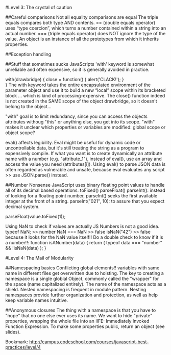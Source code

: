 #Level 3: The crystal of caution

##Careful comparisons
Not all equality comparisons are equal
The triple equals compares both type AND contents.
== (double equals operator) uses “type coercion”, which turns a number contained within a string into an actual number.
=== (triple equals operator) does NOT ignore the type of the value.
An object is an instance of all the prototypes from which it inherits properties.


##Exception handling

##Stuff that sometimes sucks
JavaScripts 'with' keyword is somewhat unreliable and often expensive, so it is generally avoided in practice.

with(drawbridge) {
	close = function() {
		alert('CLACK!');
	}	
}
The with keyword takes the entire encapsulated environment of the parameter object and use it to build a new “local” scope within its bracketed block … which is kind of processing-expensive. 
The close() function indeed is not created in the SAME scope of the object drawbridge, so it doesn't belong to the object...

"with" goal is to limit redundancy, since you can access the objects attributes withoug "this" or anything else, you get into its scope.
"with" makes it unclear which properties or variables are modified: global scope or object scope?

eval() affects legibility. Eval might be useful for dynamic code or uncontrollable data, but it's still treating the string as a program to expensively compile.
If what you want is to create dynamically an attribute name with a number (e.g. "attribute_1"), instead of eval(), use an array and access the value you need (attributes[i]).
Using eval() to parse JSON data is often regarded as vulnerable and unsafe, because eval evaluates any script >> use JSON.parse() instead.

##Number Nonsense
JavaScript uses binary floating point values to handle all of its decimal based operations.
toFixed()
parseFloat()
parseInt(): instead of looking for a floating point number, parseInt() seeks the first available integer at the front of a string.
parseInt("021", 10): to assure that you expect decimal system.

parseFloat(value.toFixed(1));

Using NaN to check if values are actually JS Numbers is not a good idea.
typeof NaN; >> number
NaN === NaN >> false
isNaN("42") >> false because it looks for the NaN value itself!!
Do a double check to know if it is a number!!: 
function isANumber(data) {
	return ( typeof data === "number" && !isNaN(data) );
}

#Level 4: The Mail of Modularity

##Namespacing basics
Conflicting global elements!!
variables with same name in different files get overwritten due to hoisting.
The key to creating a namespace is a single globlal Object, commonly called the "wrapper" for the space (name capitalized entirely).
The name of the namespace acts as a shield.
Nested namespacing is frequent in module pattern. Nesting namespaces provide further organization and protection, as well as help keep variable names intuitive.

##Anonymous closures
The thing with a namespace is that you have to "hope" that no one else ever uses its name.
We want to hide "private" properties, wrapping the whole file into an IIFE: Immediately Invoked Function Expression.
To make some properties public, return an object (see slides).

Bookmark:
http://campus.codeschool.com/courses/javascript-best-practices/level/4